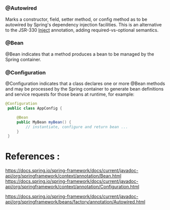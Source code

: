 # 

### @Autowired

Marks a constructor, field, setter method, or config method as to be autowired by Spring's dependency injection facilities. This is an alternative to the JSR-330 [Inject](https://jakarta.ee/specifications/platform/9/apidocs/jakarta/inject/Inject.html) annotation, adding required-vs-optional semantics.

### @Bean 

@Bean indicates that a method produces a bean to be managed by the Spring container.

### @Configuration

@Configuration indicates that a class declares one or more @Bean methods and may be processed
by the Spring container to generate bean definitions and service requests for those beans at runtime, for example:

```java
@Configuration
 public class AppConfig {

     @Bean
     public MyBean myBean() {
         // instantiate, configure and return bean ...
     }
 }
```


# References :
https://docs.spring.io/spring-framework/docs/current/javadoc-api/org/springframework/context/annotation/Bean.html
https://docs.spring.io/spring-framework/docs/current/javadoc-api/org/springframework/context/annotation/Configuration.html

https://docs.spring.io/spring-framework/docs/current/javadoc-api/org/springframework/beans/factory/annotation/Autowired.html

